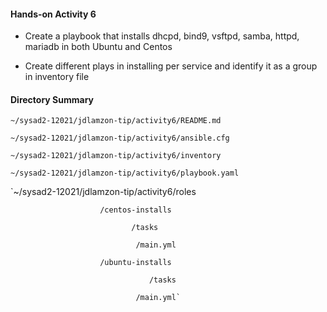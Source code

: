 #### Hands-on Activity 6

- Create a playbook that installs dhcpd, bind9, vsftpd, samba, httpd, mariadb in both Ubuntu and Centos

- Create different plays in installing per service and identify it as a group in inventory file

#### Directory Summary

`~/sysad2-12021/jdlamzon-tip/activity6/README.md`

`~/sysad2-12021/jdlamzon-tip/activity6/ansible.cfg`

`~/sysad2-12021/jdlamzon-tip/activity6/inventory`

`~/sysad2-12021/jdlamzon-tip/activity6/playbook.yaml`

`~/sysad2-12021/jdlamzon-tip/activity6/roles

					    /centos-installs

							   /tasks

								/main.yml

					    /ubuntu-installs

					    		   /tasks

							   	/main.yml`
